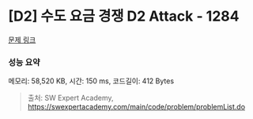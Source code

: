# [D2] 수도 요금 경쟁 D2 Attack - 1284 

[문제 링크](https://swexpertacademy.com/main/code/problem/problemDetail.do?contestProbId=AV189xUaI8UCFAZN) 

### 성능 요약

메모리: 58,520 KB, 시간: 150 ms, 코드길이: 412 Bytes



> 출처: SW Expert Academy, https://swexpertacademy.com/main/code/problem/problemList.do